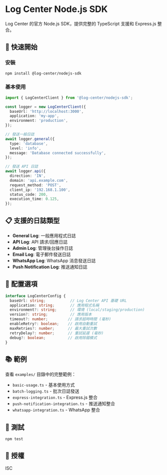 # Log Center Node.js SDK

Log Center 的官方 Node.js SDK，提供完整的 TypeScript 支援和 Express.js 整合。

## 🚀 快速開始

### 安裝

```bash
npm install @log-center/nodejs-sdk
```

### 基本使用

```typescript
import { LogCenterClient } from '@log-center/nodejs-sdk';

const logger = new LogCenterClient({
  baseUrl: 'http://localhost:3000',
  application: 'my-app',
  environment: 'production',
});

// 發送一般日誌
await logger.general({
  type: 'database',
  level: 'info',
  message: 'Database connected successfully',
});

// 發送 API 日誌
await logger.api({
  direction: 'IN',
  domain: 'api.example.com',
  request_method: 'POST',
  client_ip: '192.168.1.100',
  status_code: 200,
  execution_time: 0.125,
});
```

## 📋 支援的日誌類型

- **General Log**: 一般應用程式日誌
- **API Log**: API 請求/回應日誌
- **Admin Log**: 管理後台操作日誌
- **Email Log**: 電子郵件發送日誌
- **WhatsApp Log**: WhatsApp 消息發送日誌
- **Push Notification Log**: 推送通知日誌

## 🔧 配置選項

```typescript
interface LogCenterConfig {
  baseUrl: string;           // Log Center API 基礎 URL
  application: string;       // 應用程式名稱
  environment?: string;      // 環境 (local/staging/production)
  version?: string;          // 應用版本
  timeout?: number;         // 請求超時時間 (毫秒)
  enableRetry?: boolean;    // 啟用自動重試
  maxRetries?: number;      // 最大重試次數
  retryDelay?: number;      // 重試延遲 (毫秒)
  debug?: boolean;          // 啟用除錯模式
}
```

## 📚 範例

查看 `examples/` 目錄中的完整範例：

- `basic-usage.ts` - 基本使用方式
- `batch-logging.ts` - 批次日誌發送
- `express-integration.ts` - Express.js 整合
- `push-notification-integration.ts` - 推送通知整合
- `whatsapp-integration.ts` - WhatsApp 整合

## 🧪 測試

```bash
npm test
```

## 📄 授權

ISC
